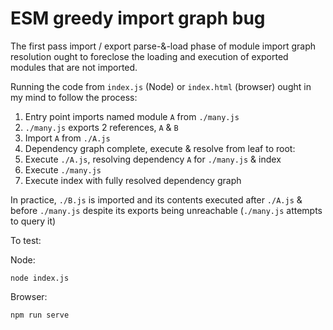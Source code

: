 # ESM greedy import graph bug

The first pass import / export parse-&-load phase of module import graph resolution ought to foreclose the loading and execution of exported modules that are not imported.

Running the code from `index.js` (Node) or `index.html` (browser) ought in my mind to follow the process:

1. Entry point imports named module `A` from `./many.js`
2. `./many.js` exports 2 references, `A` & `B`
3. Import `A` from `./A.js`
4. Dependency graph complete, execute & resolve from leaf to root:
5. Execute `./A.js`, resolving dependency `A` for `./many.js` & index
6. Execute `./many.js`
7. Execute index with fully resolved dependency graph 

In practice, `./B.js` is imported and its contents executed after `./A.js` & before `./many.js` despite its exports being unreachable (`./many.js` attempts to query it)

To test:

Node:
```
node index.js
```

Browser:
```
npm run serve
```